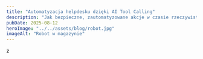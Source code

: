 ```yaml
---
title: "Automatyzacja helpdesku dzięki AI Tool Calling"
description: "Jak bezpieczne, zautomatyzowane akcje w czasie rzeczywistym zmieniają wsparcie IT w polskich przedsiębiorstwach"
pubDate: 2025-08-12
heroImage: "../../assets/blog/robot.jpg"
imageAlt: "Robot w magazynie"
---
```


z
